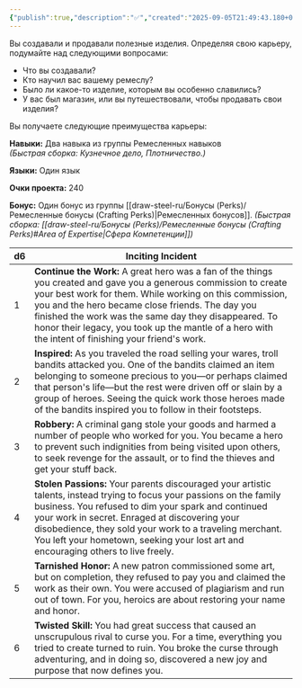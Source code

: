 ```yaml
---
{"publish":true,"description":"✅","created":"2025-09-05T21:49:43.180+02:00","modified":"2025-09-14T00:33:14.729+02:00","cssclasses":""}
---
```


Вы создавали и продавали полезные изделия. Определяя свою карьеру, подумайте над следующими вопросами:
- Что вы создавали?
- Кто научил вас вашему ремеслу?
- Было ли какое-то изделие, которым вы особенно славились?
- У вас был магазин, или вы путешествовали, чтобы продавать свои изделия?

Вы получаете следующие преимущества карьеры:

**Навыки:** Два навыка из группы Ремесленных навыков  
_(Быстрая сборка: Кузнечное дело, Плотничество.)_

**Языки:** Один язык

**Очки проекта:** 240

**Бонус:** Один бонус из группы [[draw-steel-ru/Бонусы (Perks)/Ремесленные бонусы (Crafting Perks)\|Ремесленных бонусов]].
_(Быстрая сборка: [[draw-steel-ru/Бонусы (Perks)/Ремесленные бонусы (Crafting Perks)#Area of Expertise\|Сфера Компетенции]])_

| d6  | Inciting Incident                                                                                                                                                                                                                                                                                                                                                                                |
| --- | ------------------------------------------------------------------------------------------------------------------------------------------------------------------------------------------------------------------------------------------------------------------------------------------------------------------------------------------------------------------------------------------------ |
| 1   | **Continue the Work:** A great hero was a fan of the things you created and gave you a generous commission to create your best work for them. While working on this commission, you and the hero became close friends. The day you finished the work was the same day they disappeared. To honor their legacy, you took up the mantle of a hero with the intent of finishing your friend's work. |
| 2   | **Inspired:** As you traveled the road selling your wares, troll bandits attacked you. One of the bandits claimed an item belonging to someone precious to you—or perhaps claimed that person's life—but the rest were driven off or slain by a group of heroes. Seeing the quick work those heroes made of the bandits inspired you to follow in their footsteps.                               |
| 3   | **Robbery:** A criminal gang stole your goods and harmed a number of people who worked for you. You became a hero to prevent such indignities from being visited upon others, to seek revenge for the assault, or to find the thieves and get your stuff back.                                                                                                                                   |
| 4   | **Stolen Passions:** Your parents discouraged your artistic talents, instead trying to focus your passions on the family business. You refused to dim your spark and continued your work in secret. Enraged at discovering your disobedience, they sold your work to a traveling merchant. You left your hometown, seeking your lost art and encouraging others to live freely.                  |
| 5   | **Tarnished Honor:** A new patron commissioned some art, but on completion, they refused to pay you and claimed the work as their own. You were accused of plagiarism and run out of town. For you, heroics are about restoring your name and honor.                                                                                                                                             |
| 6   | **Twisted Skill:** You had great success that caused an unscrupulous rival to curse you. For a time, everything you tried to create turned to ruin. You broke the curse through adventuring, and in doing so, discovered a new joy and purpose that now defines you.                                                                                                                             |

